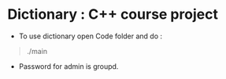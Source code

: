 # Dictionary : C++ course project 
 
* To use dictionary open Code folder and do :
>./main
* Password for admin is groupd.


